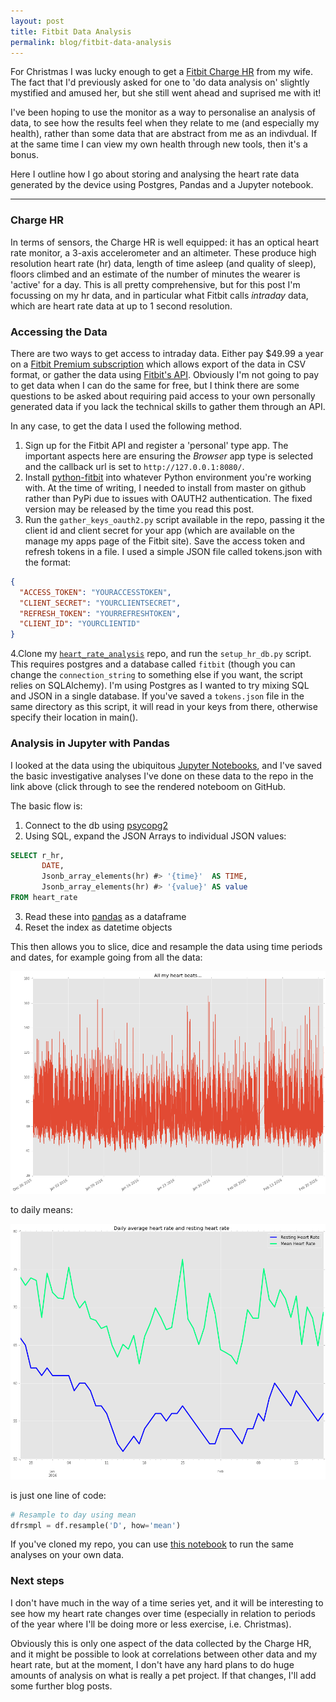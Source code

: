 ```yaml
---
layout: post
title: Fitbit Data Analysis
permalink: blog/fitbit-data-analysis
---
```


For Christmas I was lucky enough to get a [Fitbit Charge HR](https://www.fitbit.com/uk/chargehr) from my wife. The fact that I'd previously asked for one to 'do data analysis on' slightly mystified and amused her, but she still went ahead and suprised me with it!

I've been hoping to use the monitor as a way to personalise an analysis of data, to see how the results feel when they relate to me (and especially my health), rather than some data that are abstract from me as an indivdual. If at the same time I can view my own health through new tools, then it's a bonus.

Here I outline how I go about storing and analysing the heart rate data generated by the device using Postgres, Pandas and a Jupyter notebook.

-----
<!--more-->

### Charge HR

In terms of sensors, the Charge HR is well equipped: it has an optical heart rate monitor, a 3-axis accelerometer and an altimeter. These produce high resolution heart rate (hr) data, length of time asleep (and quality of sleep), floors climbed and an estimate of the number of minutes the wearer is 'active' for a day. This is all pretty comprehensive, but for this post I'm focussing on my hr data, and in particular what Fitbit calls *intraday* data, which are heart rate data at up to 1 second resolution.

### Accessing the Data
There are two ways to get access to intraday data. Either pay $49.99 a year on a [Fitbit Premium subscription](https://www.fitbit.com/premium/export) which allows export of the data in CSV format, or gather the data using [Fitbit's API](https://dev.fitbit.com/docs/heart-rate/). Obviously I'm not going to pay to get data when I can do the same for free, but I think there are some questions to be asked about requiring paid access to your own personally generated data if you lack the technical skills to gather them through an API.

In any case, to get the data I used the following method.

1. Sign up for the Fitbit API and register a 'personal' type app. The important aspects here are ensuring the *Browser* app type is selected and the callback url is set to `http://127.0.0.1:8080/`.
2. Install [python-fitbit](https://github.com/orcasgit/python-fitbit) into whatever Python environment you're working with. At the time of writing, I needed to install from master on github rather than PyPi due to issues with OAUTH2 authentication. The fixed version may be released by the time you read this post.
3. Run the `gather_keys_oauth2.py` script available in the repo, passing it the client id and client secret for your app (which are available on the manage my apps page of the Fitbit site). Save the access token and refresh tokens in a file. I used a simple JSON file called tokens.json with the format:

``` json
{
  "ACCESS_TOKEN": "YOURACCESSTOKEN",
  "CLIENT_SECRET": "YOURCLIENTSECRET",
  "REFRESH_TOKEN": "YOURREFRESHTOKEN",
  "CLIENT_ID": "YOURCLIENTID"
}
```

4.Clone my [`heart_rate_analysis`](https://github.com/JamesGardiner/heart-rate-analysis) repo, and run the `setup_hr_db.py` script. This requires postgres and a database called `fitbit` (though you can change the `connection_string` to something else if you want, the script relies on SQLAlchemy). I'm using Postgres as I wanted to try mixing SQL and JSON in a single database. If you've saved a `tokens.json` file in the same directory as this script, it will read in your keys from there, otherwise specify their location in main().

### Analysis in Jupyter with Pandas
I looked at the data using the ubiquitous [Jupyter Notebooks](http://jupyter.org/), and I've saved the basic investigative analyses I've done on these data to the repo in the link above (click through to see the rendered noteboom on GitHub.

The basic flow is:

1. Connect to the db using [psycopg2](http://initd.org/psycopg/)
2. Using SQL, expand the JSON Arrays to individual JSON values:

``` sql
SELECT r_hr,
       DATE,
       Jsonb_array_elements(hr) #> '{time}'  AS TIME,
       Jsonb_array_elements(hr) #> '{value}' AS value
FROM heart_rate
```

3. Read these into [pandas](http://pandas.pydata.org/) as a dataframe
4. Reset the index as datetime objects

This then allows you to slice, dice and resample the data using time periods and dates, for example going from all the data:

![All recorded heart beats](/img/all_hr.png)

to daily means:

![Average heart rate and resting heart rate](/img/avg_hr.png)

is just one line of code:

``` python
# Resample to day using mean
dfrsmpl = df.resample('D', how='mean')
```

If you've cloned my repo, you can use [this notebook](https://github.com/JamesGardiner/heart-rate-analysis/blob/master/heart_rate_analysis.ipynb) to run the same analyses on your own data.

### Next steps
I don't have much in the way of a time series yet, and it will be interesting to see how my heart rate changes over time (especially in relation to periods of the year where I'll be doing more or less exercise, i.e. Christmas). 

Obviously this is only one aspect of the data collected by the Charge HR, and it might be possible to look at correlations between other data and my heart rate, but at the moment, I don't have any hard plans to do huge amounts of analysis on what is really a pet project. If that changes, I'll add some further blog posts.



